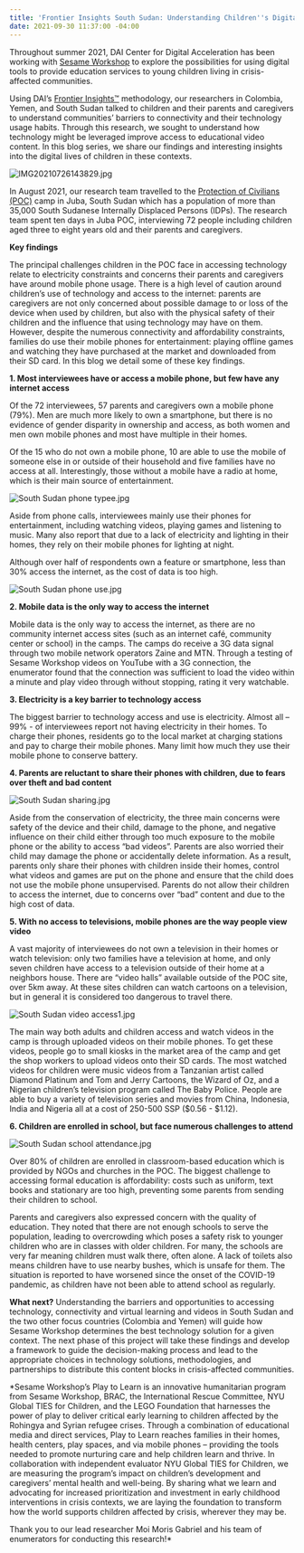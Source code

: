 ```yaml
---
title: 'Frontier Insights South Sudan: Understanding Children''s Digital Access'
date: 2021-09-30 11:37:00 -04:00
---
```


Throughout summer 2021, DAI Center for Digital Acceleration has been working with [Sesame Workshop](https://www.sesameworkshop.org/what-we-do/refugee-response) to explore the possibilities for using digital tools to provide education services to young children living in crisis-affected communities.

Using DAI’s  [Frontier Insights™](https://dai-global-digital.com/tags/?tag=digital-insights) methodology, our researchers in Colombia, Yemen, and South Sudan talked to children and their parents and caregivers to understand communities’ barriers to connectivity and their technology usage habits. Through this research, we sought to understand how technology might be leveraged improve access to educational video content. In this blog series, we share our findings and interesting insights into the digital lives of children in these contexts. 

![IMG20210726143829.jpg](/uploads/IMG20210726143829.jpg)

In August 2021, our research team travelled to the [Protection of Civilians (POC)](https://internews.org/wp-content/uploads/2021/02/Internews_unhouse_1_2_assessment_wave2.pdf) camp in Juba, South Sudan which has a population of more than 35,000 South Sudanese Internally Displaced Persons (IDPs).  The research team spent ten days in Juba POC, interviewing 72 people including children aged three to eight years old and their parents and caregivers. 

**Key findings**

The principal challenges children in the POC face in accessing technology relate to electricity constraints and concerns their parents and caregivers have around mobile phone usage. There is a high level of caution around children’s use of technology and access to the internet: parents are caregivers are not only concerned about possible damage to or loss of the device when used by children, but also with the physical safety of their children and the influence that using technology may have on them. However, despite the numerous connectivity and affordability constraints, families do use their mobile phones for entertainment: playing offline games and watching they have purchased at the market and downloaded from their SD card. In this blog we detail some of these key findings.

**1. Most interviewees have or access a mobile phone, but few have any internet access**

Of the 72 interviewees, 57 parents and caregivers own a mobile phone (79%). Men are much more likely to own a smartphone, but there is no evidence of gender disparity in ownership and access, as both women and men own mobile phones and most have multiple in their homes. 

Of the 15 who do not own a mobile phone, 10 are able to use the mobile of someone else in or outside of their household and five families have no access at all. Interestingly, those without a mobile have a radio at home, which is their main source of entertainment. 

![South Sudan phone typee.jpg](/uploads/South%20Sudan%20phone%20typee.jpg)

Aside from phone calls, interviewees mainly use their phones for entertainment, including watching videos, playing games and listening to music. Many also report that due to a lack of electricity and lighting in their homes, they rely on their mobile phones for lighting at night.

Although over half of respondents own a feature or smartphone, less than 30% access the internet, as the cost of data is too high.

![South Sudan phone use.jpg](/uploads/South%20Sudan%20phone%20use.jpg)

**2. Mobile data is the only way to access the internet**

Mobile data is the only way to access the internet, as there are no community internet access sites (such as an internet café, community center or school) in the camps. The camps do receive a 3G data signal through two mobile network operators Zaine and MTN. Through a testing of Sesame Workshop videos on YouTube with a 3G connection, the enumerator found that the connection was sufficient to load the video within a minute and play video through without stopping, rating it very watchable.

**3. Electricity is a key barrier to technology access**

The biggest barrier to technology access and use is electricity. Almost all – 99% - of interviewees report not having electricity in their homes. To charge their phones, residents go to the local market at charging stations and pay to charge their mobile phones. Many limit how much they use their mobile phone to conserve battery.

**4. Parents are reluctant to share their phones with children, due to fears over theft and bad content**

![South Sudan sharing.jpg](/uploads/South%20Sudan%20sharing.jpg)

Aside from the conservation of electricity, the three main concerns were safety of the device and their child, damage to the phone, and negative influence on their child either through too much exposure to the mobile phone or the ability to access “bad videos”.  Parents are also worried their child may damage the phone or accidentally delete information. As a result, parents only share their phones with children inside their homes, control what videos and games are put on the phone and ensure that the child does not use the mobile phone unsupervised. Parents do not allow their children to access the internet, due to concerns over “bad” content and due to the high cost of data.

**5. With no access to televisions, mobile phones are the way people view video**

A vast majority of interviewees do not own a television in their homes or watch television: only two families have a television at home, and only seven children have access to a television outside of their home at a neighbors house. There are “video halls” available outside of the POC site, over 5km away. At these sites children can watch cartoons on a television, but in general it is considered too dangerous to travel there.

![South Sudan video access1.jpg](/uploads/South%20Sudan%20video%20access1.jpg)

The main way both adults and children access and watch videos in the camp is through uploaded videos on their mobile phones. To get these videos, people go to small kiosks in the market area of the camp and get the shop workers to upload videos onto their SD cards. The most watched videos for children were music videos from a Tanzanian artist called Diamond Platinum and Tom and Jerry Cartoons, the Wizard of Oz, and a Nigerian children’s television program called The Baby Police. People are able to buy a variety of television series and movies from China, Indonesia, India and Nigeria all at a cost of 250-500 SSP ($0.56 - $1.12).

**6. Children are enrolled in school, but face numerous challenges to attend**

![South Sudan school attendance.jpg](/uploads/South%20Sudan%20school%20attendance.jpg)

Over 80% of children are enrolled in classroom-based education which is provided by NGOs and churches in the POC. The biggest challenge to accessing formal education is affordability: costs such as uniform, text books and stationary are too high, preventing some parents from sending their children to school. 

Parents and caregivers also expressed concern with the quality of education. They noted that there are not enough schools to serve the population, leading to overcrowding which poses a safety risk to younger children who are in classes with older children.  For many, the schools are very far meaning children must walk there, often alone. A lack of toilets also means children have to use nearby bushes, which is unsafe for them. The situation is reported to have worsened since the onset of the COVID-19 pandemic, as children have not been able to attend school as regularly. 

**What next?**
Understanding the barriers and opportunities to accessing technology, connectivity and virtual learning and videos in South Sudan and the two other focus countries (Colombia and Yemen) will guide how Sesame Workshop determines the best technology solution for a given context. The next phase of this project will take these findings and develop a framework to guide the decision-making process and lead to the appropriate choices in technology solutions, methodologies, and partnerships to distribute this content blocks in crisis-affected communities.

*Sesame Workshop’s Play to Learn is an innovative humanitarian program from Sesame Workshop, BRAC, the International Rescue Committee, NYU Global TIES for Children, and the LEGO Foundation that harnesses the power of play to deliver critical early learning to children affected by the Rohingya and Syrian refugee crises. Through a combination of educational media and direct services, Play to Learn reaches families in their homes, health centers, play spaces, and via mobile phones – providing the tools needed to promote nurturing care and help children learn and thrive. In collaboration with independent evaluator NYU Global TIES for Children, we are measuring the program’s impact on children’s development and caregivers’ mental health and well-being. By sharing what we learn and advocating for increased prioritization and investment in early childhood interventions in crisis contexts, we are laying the foundation to transform how the world supports children affected by crisis, wherever they may be. 

Thank you to our lead researcher Moi Moris Gabriel and his team of enumerators for conducting this research!*
